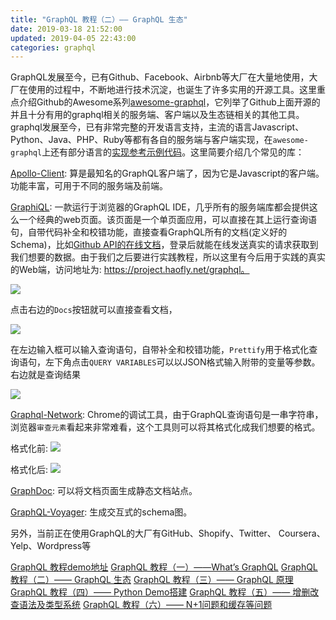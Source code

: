 ```yaml
---
title: "GraphQL 教程（二）—— GraphQL 生态"
date: 2019-03-18 21:52:00
updated: 2019-04-05 22:43:00
categories: graphql
---
```


GraphQL发展至今，已有Github、Facebook、Airbnb等大厂在大量地使用，大厂在使用的过程中，不断地进行技术沉淀，也诞生了许多实用的开源工具。这里重点介绍Github的Awesome系列[awesome-graphql](https://github.com/chentsulin/awesome-graphql)，它列举了Github上面开源的并且十分有用的graphql相关的服务端、客户端以及生态链相关的其他工具。graphql发展至今，已有非常完整的开发语言支持，主流的语言Javascript、Python、Java、PHP、Ruby等都有各自的服务端与客户端实现，在`awesome-graphql`上还有部分语言的[实现参考示例代码](https://github.com/chentsulin/awesome-graphql#example)。这里简要介绍几个常见的库：

[Apollo-Client](https://github.com/apollographql/apollo-client): 算是最知名的GraphQL客户端了，因为它是Javascript的客户端。功能丰富，可用于不同的服务端及前端。

[GraphiQL](https://github.com/graphql/graphiql): 一款运行于浏览器的GraphQL IDE，几乎所有的服务端库都会提供这么一个经典的web页面。该页面是一个单页面应用，可以直接在其上运行查询语句，自带代码补全和校错功能，直接查看GraphQL所有的文档(定义好的Schema)，比如[Github API的在线文档](https://developer.github.com/v4/explorer/)，登录后就能在线发送真实的请求获取到我们想要的数据。由于我们之后要进行实践教程，所以这里有今后用于实践的真实的Web端，访问地址为: https://project.haofly.net/graphql。

![](https://haofly.net/uploads/graphql-tutorial-2_01.png)

<!--more-->

点击右边的`Docs`按钮就可以直接查看文档，

![](https://haofly.net/uploads/graphql-tutorial-2_02.png)

在左边输入框可以输入查询语句，自带补全和校错功能，`Prettify`用于格式化查询语句，左下角点击`QUERY VARIABLES`可以以JSON格式输入附带的变量等参数。右边就是查询结果

![](https://haofly.net/uploads/graphql-tutorial-2_03.png)

[Graphql-Network](https://github.com/Ghirro/graphql-network): Chrome的调试工具，由于GraphQL查询语句是一串字符串，浏览器`审查元素`看起来非常难看，这个工具则可以将其格式化成我们想要的格式。

格式化前: ![](https://haofly.net/uploads/graphql-tutorial-2_04.png)

格式化后: ![](https://haofly.net/uploads/graphql-tutorial-2_05.png)

[GraphDoc](https://github.com/2fd/graphdoc): 可以将文档页面生成静态文档站点。

[GraphQL-Voyager](https://github.com/APIs-guru/graphql-voyager): 生成交互式的schema图。

另外，当前正在使用GraphQL的大厂有GitHub、Shopify、Twitter、 Coursera、Yelp、Wordpress等



[GraphQL 教程demo地址](https://github.com/haoflynet/graphql-tutorial)
[GraphQL 教程（一）——What’s GraphQL](https://haofly.net/graphql-tutorial-1/)
[GraphQL 教程（二）—— GraphQL 生态](https://haofly.net/graphql-tutorial-2/)
[GraphQL 教程（三）—— GraphQL 原理](https://haofly.net/graphql-tutorial-3/)
[GraphQL 教程（四）—— Python Demo搭建](https://haofly.net/graphql-tutorial-4/)
[GraphQL 教程（五）—— 增删改查语法及类型系统](https://haofly.net/graphql-tutorial-5/)
[GraphQL 教程（六）—— N+1问题和缓存等问题](https://haofly.net/graphql-tutorial-6/)